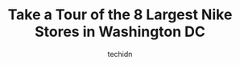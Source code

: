 ---
layout: ampstory
image: https://i0.wp.com/www.depkes.org/wp-content/uploads/2023/06/nike-0-in-washington-dc-1685969045.jpeg?resize=640,853
author: techidn
featured: false
description: Discover the impressive array of Nike options in Washington DC, where you can find 8 of the largest Nike establishments in the area. From renowned classics to hidden gems, Washington DC offe
title: Take a Tour of the 8 Largest Nike Stores in Washington DC
cover:
   title: Take a Tour of the 8 Largest Nike Stores in Washington DC
   subtitle: Rickpate
   background: https://www.depkes.org/wp-content/uploads/2023/06/nike-0-in-washington-dc-1685969045.jpeg

pages: 
 - layout: thirds
   top: <h1>#1 Nordstrom Rack</h1>
   bottom: "<p>This was a clean and organized location but it seemed to just be Nordstrom Rack merchandise and not actual sale items.</p>"
   background: https://www.depkes.org/wp-content/uploads/2023/06/nike-1-in-washington-dc-1685969045.jpeg
   backgroundblur: true
 - layout: thirds
   top: <h1>#2 Nike Factory Store</h1>
   bottom: "<p>6800 Oxon Hill Rd Suite 500, National Harbor, MD 20745, United States</p>"
   background: https://www.depkes.org/wp-content/uploads/2023/06/nike-2-in-washington-dc-1685969045.jpeg
   cta:
      link: https://www.depkes.org/blog/take-a-tour-of-the-8-largest-nike-stores-in-washington-dc/
      text: Take a Tour of the 8 Largest Nike Stores in Washington DC
 - layout: thirds
   top: <h1>#3 UBIQ - now atmos USA</h1>
   bottom: "<p>3124 M St NW, Washington, DC 20007, United States</p>"
   background: https://www.depkes.org/wp-content/uploads/2023/06/nike-3-in-washington-dc-1685969046.jpeg
   cta:
      link: https://www.depkes.org/blog/take-a-tour-of-the-8-largest-nike-stores-in-washington-dc/
      text: Take a Tour of the 8 Largest Nike Stores in Washington DC
 - layout: thirds
   top: <h1>#4 Ralph Lauren</h1>
   bottom: "<p>1245 Wisconsin Ave NW, Washington, DC 20007, United States</p>"
   background: https://images.unsplash.com/photo-1615749413727-825b59a857b5?ixlib=rb-4.0.3&ixid=MnwxMjA3fDB8MHxwaG90by1wYWdlfHx8fGVufDB8fHx8&auto=format&fit=crop&w=640&h=853&q=80
   cta:
      link: https://www.depkes.org/blog/take-a-tour-of-the-8-largest-nike-stores-in-washington-dc/
      text: Take a Tour of the 8 Largest Nike Stores in Washington DC
 - layout: thirds
   top: <h1>#5 Finish Line</h1>
   bottom: "<p>1201 G St NW, Washington, DC 20005, United States</p>"
   background: https://images.unsplash.com/photo-1462556791646-c201b8241a94?ixlib=rb-4.0.3&ixid=MnwxMjA3fDB8MHxwaG90by1wYWdlfHx8fGVufDB8fHx8&auto=format&fit=crop&w=640&h=853&q=80
   cta:
      link: https://www.depkes.org/blog/take-a-tour-of-the-8-largest-nike-stores-in-washington-dc/
      text: Take a Tour of the 8 Largest Nike Stores in Washington DC
 - layout: thirds
   top: <h1>#6 Nike Unite - H Street</h1>
   bottom: "<p>700 H St NE, Washington, DC 20002, United States</p>"
   background: https://images.unsplash.com/photo-1632260260864-caf7fde5ec36?ixlib=rb-4.0.3&ixid=MnwxMjA3fDB8MHxwaG90by1wYWdlfHx8fGVufDB8fHx8&auto=format&fit=crop&w=640&h=853&q=80
   cta:
      link: https://www.depkes.org/blog/take-a-tour-of-the-8-largest-nike-stores-in-washington-dc/
      text: Take a Tour of the 8 Largest Nike Stores in Washington DC
 - layout: thirds
   top: <h1>#7 SNIPES - DC USA</h1>
   bottom: "<p>3100 14th St NW Ste 104, Washington, DC 20010, United States</p>"
   background: https://images.unsplash.com/photo-1591393223703-56fe1347ac62?ixlib=rb-4.0.3&ixid=MnwxMjA3fDB8MHxwaG90by1wYWdlfHx8fGVufDB8fHx8&auto=format&fit=crop&w=640&h=853&q=80
   cta:
      link: https://www.depkes.org/blog/take-a-tour-of-the-8-largest-nike-stores-in-washington-dc/
      text: Take a Tour of the 8 Largest Nike Stores in Washington DC
 - layout: thirds
   middle: Continue reading...
   background: https://images.unsplash.com/photo-1534312527009-56c7016453e6?ixlib=rb-4.0.3&ixid=MnwxMjA3fDB8MHxwaG90by1wYWdlfHx8fGVufDB8fHx8&auto=format&fit=crop&w=640&h=853&q=80
   cta:
      link: https://www.depkes.org/blog/take-a-tour-of-the-8-largest-nike-stores-in-washington-dc/
      text: Take a Tour of the 8 Largest Nike Stores in Washington DC
      
---